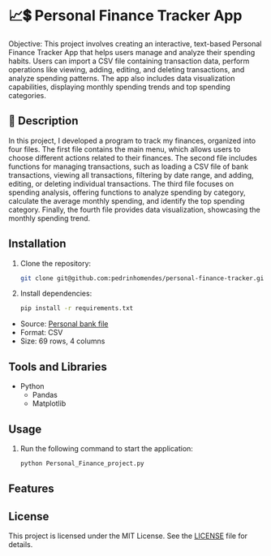 # 📈💲 Personal Finance Tracker App

Objective: This project involves creating an interactive, text-based Personal Finance Tracker App that helps users manage and analyze their spending habits. Users can import a CSV file containing transaction data, perform operations like viewing, adding, editing, and deleting transactions, and analyze spending patterns. The app also includes data visualization capabilities, displaying monthly spending trends and top spending categories.

## 📑 Description
In this project, I developed a program to track my finances, organized into four files. The first file contains the main menu, which allows users to choose different actions related to their finances. The second file includes functions for managing transactions, such as loading a CSV file of bank transactions, viewing all transactions, filtering by date range, and adding, editing, or deleting individual transactions. The third file focuses on spending analysis, offering functions to analyze spending by category, calculate the average monthly spending, and identify the top spending category. Finally, the fourth file provides data visualization, showcasing the monthly spending trend.

## Installation
  1. Clone the repository:
     ```bash
     git clone git@github.com:pedrinhomendes/personal-finance-tracker.git

  2. Install dependencies:
     ```bash
     pip install -r requirements.txt
     

- Source: [Personal bank file](Student_Banking_Advantage_Plan_.csv)
- Format: CSV
- Size: 69 rows, 4 columns

## Tools and Libraries
- Python
  - Pandas
  - Matplotlib

## Usage
  1. Run the following command to start the application:
      ```bash
      python Personal_Finance_project.py
     
## Features

## License
This project is licensed under the MIT License. See the [LICENSE](https://github.com/pedrinhomendes/personal-finance-tracker/blob/main/LICENSE) file for details.

